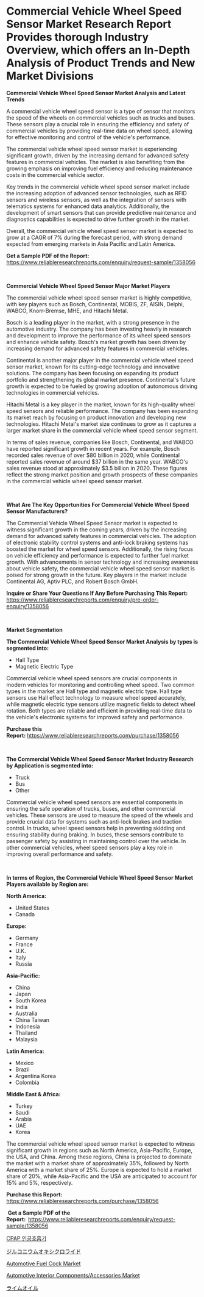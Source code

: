 <p><h1>Commercial Vehicle Wheel Speed Sensor Market Research Report Provides thorough Industry Overview, which offers an In-Depth Analysis of Product Trends and New Market Divisions</h1></p><p><strong>Commercial Vehicle Wheel Speed Sensor Market Analysis and Latest Trends</strong></p>
<p><p>A commercial vehicle wheel speed sensor is a type of sensor that monitors the speed of the wheels on commercial vehicles such as trucks and buses. These sensors play a crucial role in ensuring the efficiency and safety of commercial vehicles by providing real-time data on wheel speed, allowing for effective monitoring and control of the vehicle's performance.</p><p>The commercial vehicle wheel speed sensor market is experiencing significant growth, driven by the increasing demand for advanced safety features in commercial vehicles. The market is also benefiting from the growing emphasis on improving fuel efficiency and reducing maintenance costs in the commercial vehicle sector.</p><p>Key trends in the commercial vehicle wheel speed sensor market include the increasing adoption of advanced sensor technologies, such as RFID sensors and wireless sensors, as well as the integration of sensors with telematics systems for enhanced data analytics. Additionally, the development of smart sensors that can provide predictive maintenance and diagnostics capabilities is expected to drive further growth in the market.</p><p>Overall, the commercial vehicle wheel speed sensor market is expected to grow at a CAGR of 7% during the forecast period, with strong demand expected from emerging markets in Asia Pacific and Latin America.</p></p>
<p><strong>Get a Sample PDF of the Report:&nbsp;</strong> <a href="https://www.reliableresearchreports.com/enquiry/request-sample/1358056">https://www.reliableresearchreports.com/enquiry/request-sample/1358056</a></p>
<p>&nbsp;</p>
<p><strong>Commercial Vehicle Wheel Speed Sensor Major Market Players</strong></p>
<p><p>The commercial vehicle wheel speed sensor market is highly competitive, with key players such as Bosch, Continental, MOBIS, ZF, AISIN, Delphi, WABCO, Knorr-Bremse, MHE, and Hitachi Metal. </p><p>Bosch is a leading player in the market, with a strong presence in the automotive industry. The company has been investing heavily in research and development to improve the performance of its wheel speed sensors and enhance vehicle safety. Bosch's market growth has been driven by increasing demand for advanced safety features in commercial vehicles.</p><p>Continental is another major player in the commercial vehicle wheel speed sensor market, known for its cutting-edge technology and innovative solutions. The company has been focusing on expanding its product portfolio and strengthening its global market presence. Continental's future growth is expected to be fueled by growing adoption of autonomous driving technologies in commercial vehicles.</p><p>Hitachi Metal is a key player in the market, known for its high-quality wheel speed sensors and reliable performance. The company has been expanding its market reach by focusing on product innovation and developing new technologies. Hitachi Metal's market size continues to grow as it captures a larger market share in the commercial vehicle wheel speed sensor segment.</p><p>In terms of sales revenue, companies like Bosch, Continental, and WABCO have reported significant growth in recent years. For example, Bosch recorded sales revenue of over $80 billion in 2020, while Continental reported sales revenue of around $37 billion in the same year. WABCO's sales revenue stood at approximately $3.5 billion in 2020. These figures reflect the strong market position and growth prospects of these companies in the commercial vehicle wheel speed sensor market.</p></p>
<p>&nbsp;</p>
<p><strong>What Are The Key Opportunities For Commercial Vehicle Wheel Speed Sensor Manufacturers?</strong></p>
<p><p>The Commercial Vehicle Wheel Speed Sensor market is expected to witness significant growth in the coming years, driven by the increasing demand for advanced safety features in commercial vehicles. The adoption of electronic stability control systems and anti-lock braking systems has boosted the market for wheel speed sensors. Additionally, the rising focus on vehicle efficiency and performance is expected to further fuel market growth. With advancements in sensor technology and increasing awareness about vehicle safety, the commercial vehicle wheel speed sensor market is poised for strong growth in the future. Key players in the market include Continental AG, Aptiv PLC, and Robert Bosch GmbH.</p></p>
<p><strong>Inquire or Share Your Questions If Any Before Purchasing This Report:</strong> <a href="https://www.reliableresearchreports.com/enquiry/pre-order-enquiry/1358056">https://www.reliableresearchreports.com/enquiry/pre-order-enquiry/1358056</a></p>
<p>&nbsp;</p>
<p><strong>Market Segmentation</strong></p>
<p><strong>The Commercial Vehicle Wheel Speed Sensor Market Analysis by types is segmented into:</strong></p>
<p><ul><li>Hall Type</li><li>Magnetic Electric Type</li></ul></p>
<p><p>Commercial vehicle wheel speed sensors are crucial components in modern vehicles for monitoring and controlling wheel speed. Two common types in the market are Hall type and magnetic electric type. Hall type sensors use Hall effect technology to measure wheel speed accurately, while magnetic electric type sensors utilize magnetic fields to detect wheel rotation. Both types are reliable and efficient in providing real-time data to the vehicle's electronic systems for improved safety and performance.</p></p>
<p><strong>Purchase this Report:&nbsp;</strong><a href="https://www.reliableresearchreports.com/purchase/1358056">https://www.reliableresearchreports.com/purchase/1358056</a></p>
<p>&nbsp;</p>
<p><strong>The Commercial Vehicle Wheel Speed Sensor Market Industry Research by Application is segmented into:</strong></p>
<p><ul><li>Truck</li><li>Bus</li><li>Other</li></ul></p>
<p><p>Commercial vehicle wheel speed sensors are essential components in ensuring the safe operation of trucks, buses, and other commercial vehicles. These sensors are used to measure the speed of the wheels and provide crucial data for systems such as anti-lock brakes and traction control. In trucks, wheel speed sensors help in preventing skidding and ensuring stability during braking. In buses, these sensors contribute to passenger safety by assisting in maintaining control over the vehicle. In other commercial vehicles, wheel speed sensors play a key role in improving overall performance and safety.</p></p>
<p>&nbsp;</p>
<p><strong>In terms of Region, the Commercial Vehicle Wheel Speed Sensor Market Players available by Region are:</strong></p>
<p>
    <p> <strong> North America: </strong>
        <ul>
            <li>United States</li>
            <li>Canada</li>
        </ul>
        </p> 
    <p> <strong> Europe: </strong>
        <ul>
            <li>Germany</li>
            <li>France</li>
            <li>U.K.</li>
            <li>Italy</li>
            <li>Russia</li>
        </ul>
        </p> 
    <p> <strong> Asia-Pacific: </strong>
        <ul>
            <li>China</li>
            <li>Japan</li>
            <li>South Korea</li>
            <li>India</li>
            <li>Australia</li>
            <li>China Taiwan</li>
            <li>Indonesia</li>
            <li>Thailand</li>
            <li>Malaysia</li>
        </ul>
        </p> 
    <p> <strong> Latin America: </strong>
        <ul>
            <li>Mexico</li>
            <li>Brazil</li>
            <li>Argentina Korea</li>
            <li>Colombia</li>
        </ul>
        </p> 
    <p> <strong> Middle East & Africa: </strong>
        <ul>
            <li>Turkey</li>
            <li>Saudi</li>
            <li>Arabia</li>
            <li>UAE</li>
            <li>Korea</li>
        </ul>
    </p>
    </p>
<p><p>The commercial vehicle wheel speed sensor market is expected to witness significant growth in regions such as North America, Asia-Pacific, Europe, the USA, and China. Among these regions, China is projected to dominate the market with a market share of approximately 35%, followed by North America with a market share of 25%. Europe is expected to hold a market share of 20%, while Asia-Pacific and the USA are anticipated to account for 15% and 5%, respectively.</p></p>
<p><strong>Purchase this Report: </strong><a href="https://www.reliableresearchreports.com/purchase/1358056">https://www.reliableresearchreports.com/purchase/1358056</a></p>
<p>&nbsp;<strong>Get a Sample PDF of the Report:&nbsp;&nbsp;</strong><a href="https://www.reliableresearchreports.com/enquiry/request-sample/1358056">https://www.reliableresearchreports.com/enquiry/request-sample/1358056</a></p>
<p><strong></strong></p>
<p><p><a href="https://medium.com/@arsila97/cpap-%EB%B2%A4%ED%8B%B8%EB%A0%88%EC%9D%B4%ED%84%B0-%EC%8B%9C%EC%9E%A5-%EC%A0%90%EC%9C%A0%EC%9C%A8-%EC%A7%84%ED%99%94-%EB%B0%8F-%EC%8B%9C%EC%9E%A5-%EC%84%B1%EC%9E%A5-%ED%8A%B8%EB%A0%8C%EB%93%9C-2024-2031-88e58f8ca6f6">CPAP 인공호흡기</a></p><p><a href="https://medium.com/@ms2501905/%E3%82%B8%E3%83%AB%E3%82%B3%E3%83%8B%E3%82%A6%E3%83%A0%E3%82%AA%E3%82%AD%E3%82%B7%E3%82%AF%E3%83%AD%E3%83%A9%E3%82%A4%E3%83%89%E5%B8%82%E5%A0%B4%E8%A6%8F%E6%A8%A1-%E5%B8%82%E5%A0%B4%E5%B1%95%E6%9C%9B%E3%81%8A%E3%82%88%E3%81%B3%E5%B8%82%E5%A0%B4%E4%BA%88%E6%B8%AC-2024%E5%B9%B4-2031%E5%B9%B4-5ef7592a7926">ジルコニウムオキシクロライド</a></p><p><a href="https://github.com/kufem1/Market-Research-Report-List-1/blob/main/automotive-fuel-cock-market.md">Automotive Fuel Cock Market</a></p><p><a href="https://github.com/singletonthaxterkelliehr2df/Market-Research-Report-List-1/blob/main/automotive-interior-componentsaccessories-market.md">Automotive Interior Components/Accessories Market</a></p><p><a href="https://medium.com/@ms2501905/%E3%83%A9%E3%82%A4%E3%83%A0%E3%82%AA%E3%82%A4%E3%83%AB%E5%B8%82%E5%A0%B4-%E6%88%90%E5%8A%9F%E3%81%99%E3%82%8B%E3%83%93%E3%82%B8%E3%83%8D%E3%82%B9%E6%88%A6%E7%95%A5%E3%81%AE%E9%8D%B5-2031%E5%B9%B4%E3%81%BE%E3%81%A7%E3%81%AE%E4%BA%88%E6%B8%AC-7797368a7868">ライムオイル</a></p></p>